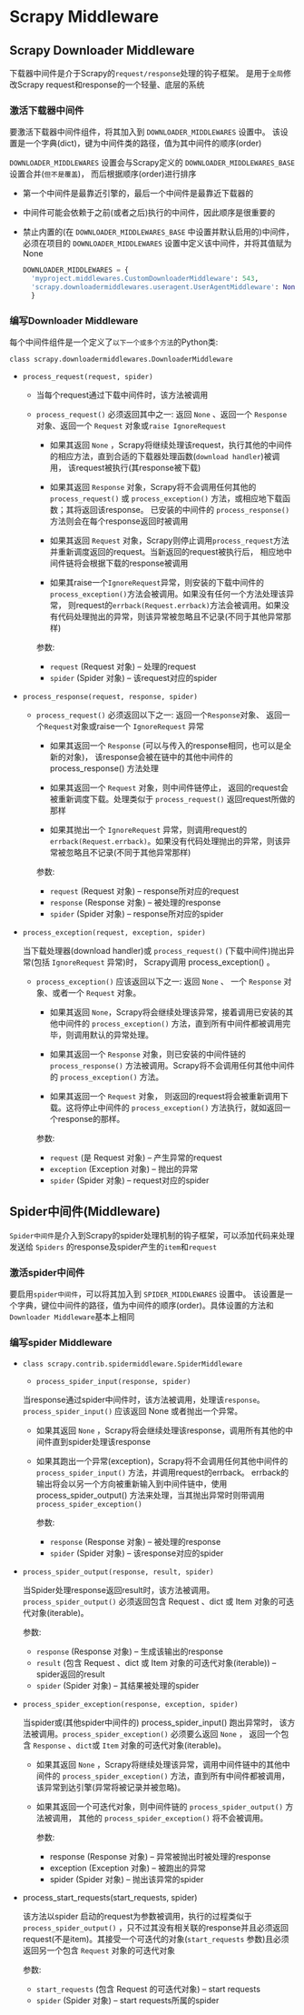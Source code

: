 # Scrapy Middleware

## Scrapy Downloader Middleware

下载器中间件是介于Scrapy的`request/response`处理的钩子框架。 是用于`全局`修改Scrapy request和response的一个轻量、底层的系统

### 激活下载器中间件

要激活下载器中间件组件，将其加入到 `DOWNLOADER_MIDDLEWARES` 设置中。 该设置是一个字典(dict)，键为中间件类的路径，值为其中间件的顺序(order)

`DOWNLOADER_MIDDLEWARES` 设置会与Scrapy定义的 `DOWNLOADER_MIDDLEWARES_BASE` 设置合并(`但不是覆盖`)， 而后根据顺序(order)进行排序

* 第一个中间件是最靠近引擎的，最后一个中间件是最靠近下载器的

* 中间件可能会依赖于之前(或者之后)执行的中间件，因此顺序是很重要的

* 禁止内置的(在 `DOWNLOADER_MIDDLEWARES_BASE` 中设置并默认启用的)中间件，必须在项目的 `DOWNLOADER_MIDDLEWARES` 设置中定义该中间件，并将其值赋为 None

  ```python
  DOWNLOADER_MIDDLEWARES = {
    'myproject.middlewares.CustomDownloaderMiddleware': 543,
    'scrapy.downloadermiddlewares.useragent.UserAgentMiddleware': None,
    }
  ```

### 编写Downloader Middleware

每个中间件组件是一个定义了`以下一个或多个方法`的Python类:

`class scrapy.downloadermiddlewares.DownloaderMiddleware`

* `process_request(request, spider)`

  * 当每个request通过下载中间件时，该方法被调用

  * `process_request()` 必须返回其中之一: 返回 `None` 、返回一个 `Response` 对象、返回一个 `Request` 对象或`raise IgnoreRequest`

    * 如果其返回 `None` ，Scrapy将继续处理该request，执行其他的中间件的相应方法，直到合适的下载器处理函数(`download handler`)被调用， 该request被执行(其response被下载)

    * 如果其返回 `Response` 对象，Scrapy将不会调用任何其他的 `process_request()` 或 `process_exception()` 方法，或相应地下载函数；其将返回该response。 已安装的中间件的 `process_response()` 方法则会在每个response返回时被调用

    * 如果其返回 `Request` 对象，Scrapy则停止调用`process_request`方法并重新调度返回的request。当新返回的request被执行后， 相应地中间件链将会根据下载的response被调用

    * 如果其raise一个`IgnoreRequest`异常，则安装的下载中间件的`process_exception()`方法会被调用。如果没有任何一个方法处理该异常， 则request的`errback(Request.errback)`方法会被调用。如果没有代码处理抛出的异常，则该异常被忽略且不记录(不同于其他异常那样)

    参数:
      * `request` (Request 对象) – 处理的request
      * `spider` (Spider 对象) – 该request对应的spider

* `process_response(request, response, spider)`

  * `process_request()` 必须返回以下之一: 返回一个`Response`对象、 返回一个`Request`对象或raise一个 `IgnoreRequest` 异常

    * 如果其返回一个 `Response` (可以与传入的response相同，也可以是全新的对象)， 该response会被在链中的其他中间件的 process_response() 方法处理

    * 如果其返回一个 `Request` 对象，则中间件链停止， 返回的request会被重新调度下载。处理类似于 `process_request()` 返回request所做的那样

    * 如果其抛出一个 `IgnoreRequest` 异常，则调用request的`errback(Request.errback)`。如果没有代码处理抛出的异常，则该异常被忽略且不记录(不同于其他异常那样)

    参数:
      * `request` (Request 对象) – response所对应的request
      * `response` (Response 对象) – 被处理的response
      * `spider` (Spider 对象) – response所对应的spider

* `process_exception(request, exception, spider)`

  当下载处理器(download handler)或 `process_request()` (下载中间件)抛出异常(包括 `IgnoreRequest` 异常)时， Scrapy调用 process_exception() 。

  * `process_exception()` 应该返回以下之一: 返回 `None` 、 一个 `Response` 对象、或者一个 `Request` 对象。

    * 如果其返回 `None`，Scrapy将会继续处理该异常，接着调用已安装的其他中间件的 `process_exception()` 方法，直到所有中间件都被调用完毕，则调用默认的异常处理。

    * 如果其返回一个 `Response` 对象，则已安装的中间件链的 `process_response()` 方法被调用。Scrapy将不会调用任何其他中间件的 `process_exception()` 方法。

    * 如果其返回一个 `Request` 对象， 则返回的request将会被重新调用下载。这将停止中间件的 `process_exception()` 方法执行，就如返回一个response的那样。

    参数:
      * `request` (是 Request 对象) – 产生异常的request
      * `exception` (Exception 对象) – 抛出的异常
      * `spider` (Spider 对象) – request对应的spider

## Spider中间件(Middleware)

`Spider中间件`是介入到Scrapy的spider处理机制的钩子框架，可以添加代码来处理发送给 `Spiders` 的response及spider产生的`item`和`request`

### 激活spider中间件

要启用`spider中间件`，可以将其加入到 `SPIDER_MIDDLEWARES` 设置中。 该设置是一个字典，键位中间件的路径，值为中间件的顺序(order)。具体设置的方法和`Downloader Middleware`基本上相同

### 编写spider Middleware

* `class scrapy.contrib.spidermiddleware.SpiderMiddleware`

  * `process_spider_input(response, spider)`

  当response通过spider中间件时，该方法被调用，处理该`response`。`process_spider_input()` 应该返回 None 或者抛出一个异常。

  * 如果其返回 `None` ，Scrapy将会继续处理该response，调用所有其他的中间件直到spider处理该response

  * 如果其跑出一个异常(exception)，Scrapy将不会调用任何其他中间件的 `process_spider_input()` 方法，并调用request的errback。 errback的输出将会以另一个方向被重新输入到中间件链中，使用 process_spider_output() 方法来处理，当其抛出异常时则带调用 `process_spider_exception()`

    参数:
    * `response` (Response 对象) – 被处理的response
    * `spider` (Spider 对象) – 该response对应的spider

* `process_spider_output(response, result, spider)`

  当Spider处理response返回result时，该方法被调用。`process_spider_output()` 必须返回包含 Request 、dict 或 Item 对象的可迭代对象(iterable)。

  参数:
  * `response` (Response 对象) – 生成该输出的response
  * `result` (包含 Request 、dict 或 Item 对象的可迭代对象(iterable)) – spider返回的result
  * `spider` (Spider 对象) – 其结果被处理的spider

* `process_spider_exception(response, exception, spider)`

  当spider或(其他spider中间件的) process_spider_input() 跑出异常时， 该方法被调用。`process_spider_exception()` 必须要么返回 `None` ， 返回一个包含 `Response` 、`dict`或 `Item` 对象的可迭代对象(iterable)。

  * 如果其返回 `None` ，Scrapy将继续处理该异常，调用中间件链中的其他中间件的 `process_spider_exception()` 方法，直到所有中间件都被调用，该异常到达引擎(异常将被记录并被忽略)。

  * 如果其返回一个可迭代对象，则中间件链的 `process_spider_output()` 方法被调用， 其他的 `process_spider_exception()` 将不会被调用。

    参数:
    * response (Response 对象) – 异常被抛出时被处理的response
    * exception (Exception 对象) – 被跑出的异常
    * spider (Spider 对象) – 抛出该异常的spider

* process_start_requests(start_requests, spider)

  该方法以spider 启动的request为参数被调用，执行的过程类似于 `process_spider_output()` ，只不过其没有相关联的response并且必须返回request(不是item)。其接受一个可迭代的对象(`start_requests` 参数)且必须返回另一个包含 `Request` 对象的可迭代对象

  参数:
  * `start_requests` (包含 Request 的可迭代对象) – start requests
  * `spider` (Spider 对象) – start requests所属的spider